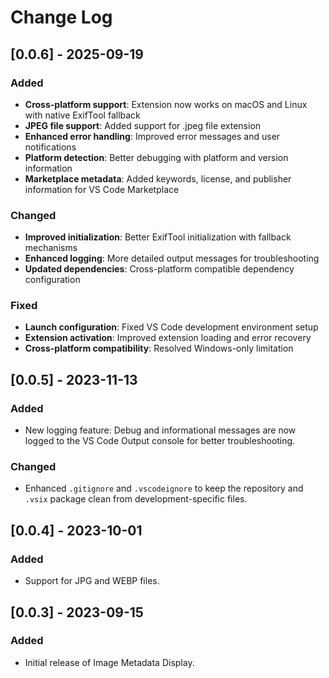# Change Log

## [0.0.6] - 2025-09-19

### Added
- **Cross-platform support**: Extension now works on macOS and Linux with native ExifTool fallback
- **JPEG file support**: Added support for .jpeg file extension
- **Enhanced error handling**: Improved error messages and user notifications
- **Platform detection**: Better debugging with platform and version information
- **Marketplace metadata**: Added keywords, license, and publisher information for VS Code Marketplace

### Changed
- **Improved initialization**: Better ExifTool initialization with fallback mechanisms
- **Enhanced logging**: More detailed output messages for troubleshooting
- **Updated dependencies**: Cross-platform compatible dependency configuration

### Fixed
- **Launch configuration**: Fixed VS Code development environment setup
- **Extension activation**: Improved extension loading and error recovery
- **Cross-platform compatibility**: Resolved Windows-only limitation

## [0.0.5] - 2023-11-13

### Added
- New logging feature: Debug and informational messages are now logged to the VS Code Output console for better troubleshooting.

### Changed
- Enhanced `.gitignore` and `.vscodeignore` to keep the repository and `.vsix` package clean from development-specific files.

## [0.0.4] - 2023-10-01

### Added
- Support for JPG and WEBP files.

## [0.0.3] - 2023-09-15

### Added
- Initial release of Image Metadata Display.
